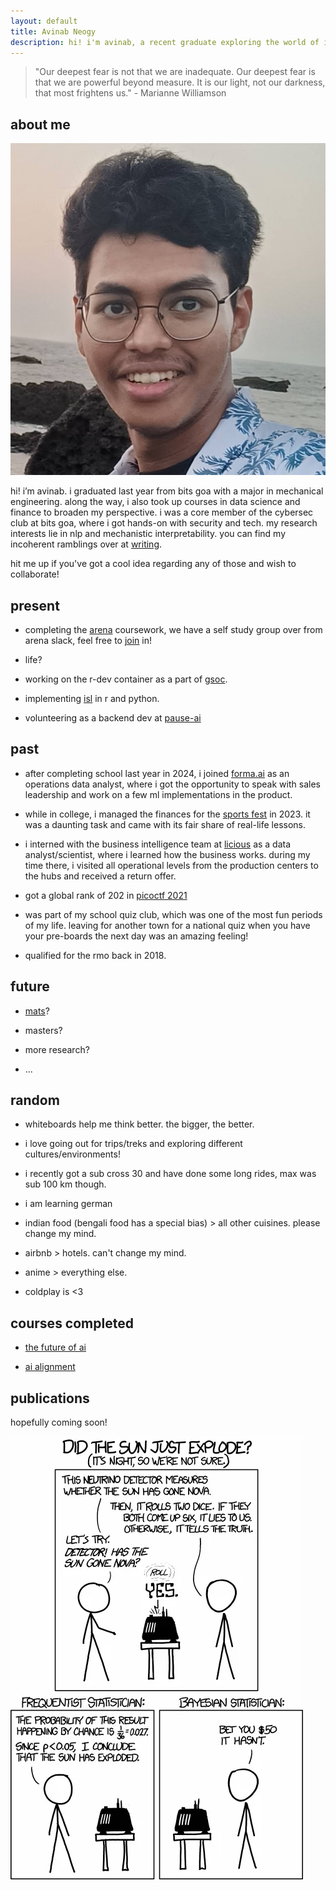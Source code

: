```yaml
---
layout: default
title: Avinab Neogy
description: hi! i'm avinab, a recent graduate exploring the world of interpretable ml.
---
```


> "Our deepest fear is not that we are inadequate. Our deepest fear is that we are powerful beyond measure. It is our light, not our darkness, that most frightens us." - Marianne Williamson

## about me

<img class="profile-picture" src="profile.jpg">

hi! i’m avinab. i graduated last year from bits goa with a major in mechanical engineering. along the way, i also took up courses in data science and finance to broaden my perspective. i was a core member of the cybersec club at bits goa, where i got hands-on with security and tech. my research interests lie in nlp and mechanistic interpretability.
you can find my incoherent ramblings over at [writing](/writing).

hit me up if you've got a cool idea regarding any of those and wish to collaborate!

## present

* completing the [arena](https://www.arena.education/) coursework, we have a self study group over from arena slack, feel free to [join](https://calendar.app.google/xSHwNtnrtjYHWS3K6) in!

* life?

* working on the r-dev container as a part of [gsoc](https://summerofcode.withgoogle.com/).

* implementing [isl](https://www.statlearning.com/) in r and python.

* volunteering as a backend dev at [pause-ai](https://pauseai.info/)

## past

* after completing school last year in 2024, i joined [forma.ai](https://www.forma.ai/) as an operations data analyst, where i got the opportunity to speak with sales leadership and work on a few ml implementations in the product.

* while in college, i managed the finances for the [sports fest](https://bits-spree.org/) in 2023. it was a daunting task and came with its fair share of real-life lessons.

* i interned with the business intelligence team at [licious](https://www.licious.in/) as a data analyst/scientist, where i learned how the business works. during my time there, i visited all operational levels from the production centers to the hubs and received a return offer.

* got a global rank of 202 in [picoctf 2021](https://picoctf.org/)

* was part of my school quiz club, which was one of the most fun periods of my life. leaving for another town for a national quiz when you have your pre-boards the next day was an amazing feeling!

* qualified for the rmo back in 2018.


## future

* [mats](https://www.matsprogram.org/)? 

* masters?

* more research?

* ...

## random

* whiteboards help me think better. the bigger, the better. 

* i love going out for trips/treks and exploring different cultures/environments!

* i recently got a sub cross 30 and have done some long rides, max was sub 100 km though.

* i am learning german

* indian food (bengali food has a special bias) > all other cuisines. please change my mind. 

* airbnb > hotels. can't change my mind.

* anime > everything else. 

* coldplay is <3 


## courses completed

* [the future of ai](https://course.bluedot.org/certification?id=recMn8cQn1aKJyFwG)

* [ai alignment](https://bluedot.org/courses/alignment)

## publications

hopefully coming soon!

<img src="meme.png">


